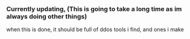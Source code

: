 ### Currently updating, (This is going to take a long time as im always doing other things)

when this is done, it should be full of ddos tools i find, and ones i make
